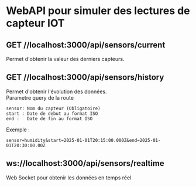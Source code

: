 # WebAPI pour simuler des lectures de capteur IOT

## GET //localhost:3000/api/sensors/current
Permet d'obtenir la valeur des derniers capteurs.

## GET //localhost:3000/api/sensors/history
Permet d'obtenir l'évolution des données. \
Parametre query de la route 
```
sensor: Nom du capteur (Obligatoire)
start : Date de debut au format ISO
end :   Date de fin au format ISO
```
Exemple : 
```
sensor=humidity&start=2025-01-01T20:15:00.000Z&end=2025-01-01T20:30:00.00Z
```

## ws://localhost:3000/api/sensors/realtime
Web Socket pour obtenir les données en temps réel